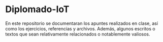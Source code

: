 # Diplomado-IoT
En este repositorio se documentaran los apuntes realizados en clase, así como los ejercicios, referencias y archivos. Además, algunos escritos o textos que sean relativamente relacionados o notablemente valiosos.
